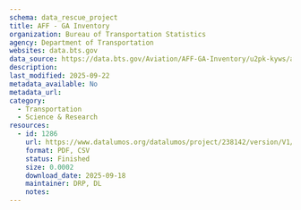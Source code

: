 ```yaml
---
schema: data_rescue_project 
title: AFF - GA Inventory
organization: Bureau of Transportation Statistics
agency: Department of Transportation
websites: data.bts.gov
data_source: https://data.bts.gov/Aviation/AFF-GA-Inventory/u2pk-kyws/about_data
description: 
last_modified: 2025-09-22
metadata_available: No
metadata_url: 
category:
  - Transportation 
  - Science & Research 
resources:
  - id: 1286
    url: https://www.datalumos.org/datalumos/project/238142/version/V1/view
    format: PDF, CSV
    status: Finished
    size: 0.0002
    download_date: 2025-09-18
    maintainer: DRP, DL
    notes: 
---
```

